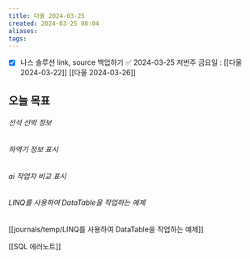 ```yaml
---
title: 다울 2024-03-25
created: 2024-03-25 08:04
aliases: 
tags:
---
```

- [x] 나스 솔루션 link, source 백업하기 ✅ 2024-03-25
저번주 금요일 : [[다울 2024-03-22]]
[[다울 2024-03-26]]
## 오늘 목표
###### 선석 선박 정보
###### 하역기 정보 표시
###### ai 작업자 비교 표시



###### LINQ를 사용하여 DataTable을 작업하는 예제
[[journals/temp/LINQ를 사용하여 DataTable을 작업하는 예제]]


[[SQL 에러노트]]
